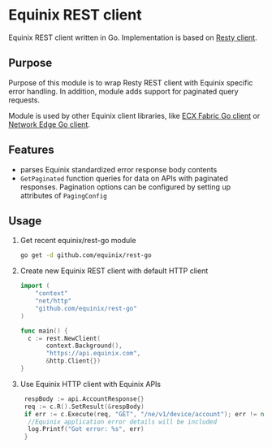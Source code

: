 # Equinix REST client

Equinix REST client written in Go.
Implementation is based on [Resty client](https://github.com/go-resty/resty).

## Purpose

Purpose of this module is to wrap Resty REST client with Equinix specific error handling.
In addition, module adds support for paginated query requests.

Module is used by other Equinix client libraries, like [ECX Fabric Go client](https://github.com/equinix/ecx-go)
or [Network Edge Go client](https://github.com/equinix/ne-go).

## Features

* parses Equinix standardized error response body contents
* `GetPaginated` function queries for data on APIs with paginated responses. Pagination
 options can be configured by setting up attributes of `PagingConfig`

## Usage

1. Get recent equinix/rest-go module

   ```sh
   go get -d github.com/equinix/rest-go
   ```

2. Create new Equinix REST client with default HTTP client

   ```go
   import (
       "context"
       "net/http"
       "github.com/equinix/rest-go"
   )

   func main() {
     c := rest.NewClient(
          context.Background(),
          "https://api.equinix.com",
          &http.Client{})
   }
   ```

3. Use Equinix HTTP client with Equinix APIs

   ```go
    respBody := api.AccountResponse{}
    req := c.R().SetResult(&respBody)
    if err := c.Execute(req, "GET", "/ne/v1/device/account"); err != nil {
     //Equinix application error details will be included
     log.Printf("Got error: %s", err) 
    }
   ```
